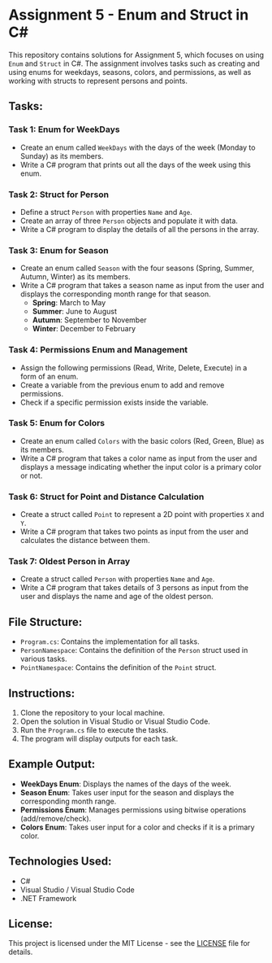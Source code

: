# Assignment 5 - Enum and Struct in C#

This repository contains solutions for Assignment 5, which focuses on using `Enum` and `Struct` in C#. The assignment involves tasks such as creating and using enums for weekdays, seasons, colors, and permissions, as well as working with structs to represent persons and points.

## Tasks:

### Task 1: Enum for WeekDays
- Create an enum called `WeekDays` with the days of the week (Monday to Sunday) as its members.
- Write a C# program that prints out all the days of the week using this enum.

### Task 2: Struct for Person
- Define a struct `Person` with properties `Name` and `Age`.
- Create an array of three `Person` objects and populate it with data.
- Write a C# program to display the details of all the persons in the array.

### Task 3: Enum for Season
- Create an enum called `Season` with the four seasons (Spring, Summer, Autumn, Winter) as its members.
- Write a C# program that takes a season name as input from the user and displays the corresponding month range for that season.
  - **Spring**: March to May
  - **Summer**: June to August
  - **Autumn**: September to November
  - **Winter**: December to February

### Task 4: Permissions Enum and Management
- Assign the following permissions (Read, Write, Delete, Execute) in a form of an enum.
- Create a variable from the previous enum to add and remove permissions.
- Check if a specific permission exists inside the variable.

### Task 5: Enum for Colors
- Create an enum called `Colors` with the basic colors (Red, Green, Blue) as its members.
- Write a C# program that takes a color name as input from the user and displays a message indicating whether the input color is a primary color or not.

### Task 6: Struct for Point and Distance Calculation
- Create a struct called `Point` to represent a 2D point with properties `X` and `Y`.
- Write a C# program that takes two points as input from the user and calculates the distance between them.

### Task 7: Oldest Person in Array
- Create a struct called `Person` with properties `Name` and `Age`.
- Write a C# program that takes details of 3 persons as input from the user and displays the name and age of the oldest person.

## File Structure:
- `Program.cs`: Contains the implementation for all tasks.
- `PersonNamespace`: Contains the definition of the `Person` struct used in various tasks.
- `PointNamespace`: Contains the definition of the `Point` struct.

## Instructions:
1. Clone the repository to your local machine.
2. Open the solution in Visual Studio or Visual Studio Code.
3. Run the `Program.cs` file to execute the tasks.
4. The program will display outputs for each task.

## Example Output:
- **WeekDays Enum**: Displays the names of the days of the week.
- **Season Enum**: Takes user input for the season and displays the corresponding month range.
- **Permissions Enum**: Manages permissions using bitwise operations (add/remove/check).
- **Colors Enum**: Takes user input for a color and checks if it is a primary color.

## Technologies Used:
- C#
- Visual Studio / Visual Studio Code
- .NET Framework

## License:
This project is licensed under the MIT License - see the [LICENSE](LICENSE) file for details.

